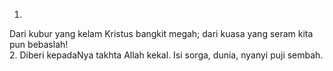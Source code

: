 1.
Dari kubur yang kelam Kristus bangkit megah;
dari kuasa yang seram kita pun bebaslah!
<br>
2.
Diberi kepadaNya takhta Allah kekal.
Isi sorga, dunia, nyanyi puji sembah.
